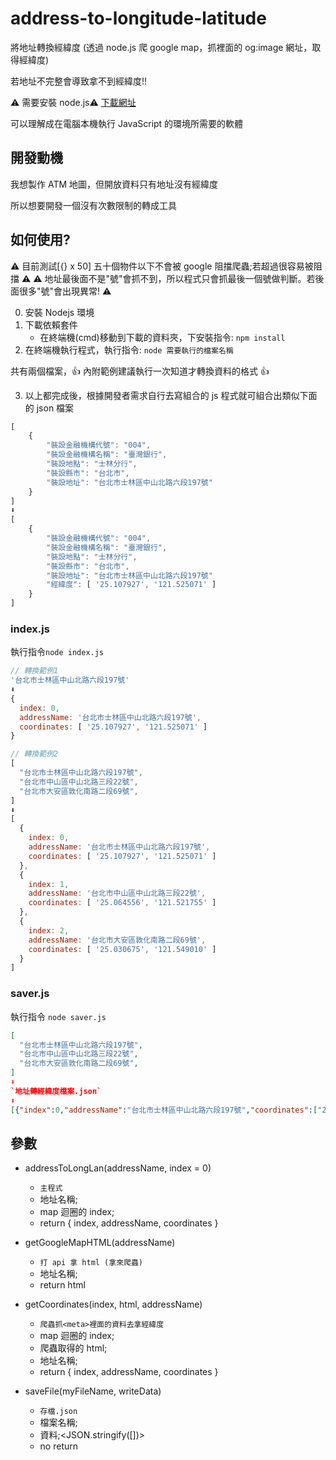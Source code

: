 # address-to-longitude-latitude

將地址轉換經緯度 (透過 node.js 爬 google map，抓<meta>裡面的 og:image 網址，取得經緯度)

若地址不完整會導致拿不到經緯度!!

⚠️ 需要安裝 node.js⚠️ [下載網址](https://nodejs.org/zh-tw/download/)

可以理解成在電腦本機執行 JavaScript 的環境所需要的軟體

## 開發動機

我想製作 ATM 地圖，但開放資料只有地址沒有經緯度

所以想要開發一個沒有次數限制的轉成工具

## 如何使用?

⚠️ 目前測試[{} x 50] 五十個物件以下不會被 google 阻擋爬蟲;若超過很容易被阻擋 ⚠️
⚠️ 地址最後面不是"號"會抓不到，所以程式只會抓最後一個號做判斷。若後面很多"號"會出現異常! ⚠️

0. 安裝 Nodejs 環境
1. 下載依賴套件
   - 在終端機(cmd)移動到下載的資料夾，下安裝指令: `npm install`
2. 在終端機執行程式，執行指令: `node 需要執行的檔案名稱`

共有兩個檔案，👍 內附範例建議執行一次知道才轉換資料的格式 👍

3. 以上都完成後，根據開發者需求自行去寫組合的 js 程式就可組合出類似下面的 json 檔案

```js
[
    {
        "裝設金融機構代號": "004",
        "裝設金融機構名稱": "臺灣銀行",
        "裝設地點": "士林分行",
        "裝設縣市": "台北市",
        "裝設地址": "台北市士林區中山北路六段197號"
    }
]
⬇️
[
    {
        "裝設金融機構代號": "004",
        "裝設金融機構名稱": "臺灣銀行",
        "裝設地點": "士林分行",
        "裝設縣市": "台北市",
        "裝設地址": "台北市士林區中山北路六段197號"
        "經緯度": [ '25.107927', '121.525071' ]
    }
]
```

### index.js

執行指令`node index.js`

```js
// 轉換範例1
'台北市士林區中山北路六段197號'
⬇️
{
  index: 0,
  addressName: '台北市士林區中山北路六段197號',
  coordinates: [ '25.107927', '121.525071' ]
}
```

```js
// 轉換範例2
[
  "台北市士林區中山北路六段197號",
  "台北市中山區中山北路三段22號",
  "台北市大安區敦化南路二段69號",
]
⬇️
[
  {
    index: 0,
    addressName: '台北市士林區中山北路六段197號',
    coordinates: [ '25.107927', '121.525071' ]
  },
  {
    index: 1,
    addressName: '台北市中山區中山北路三段22號',
    coordinates: [ '25.064556', '121.521755' ]
  },
  {
    index: 2,
    addressName: '台北市大安區敦化南路二段69號',
    coordinates: [ '25.030675', '121.549010' ]
  }
]
```

### saver.js

執行指令 `node saver.js`

```json
[
  "台北市士林區中山北路六段197號",
  "台北市中山區中山北路三段22號",
  "台北市大安區敦化南路二段69號",
]
⬇️
`地址轉經緯度檔案.json`
⬇️
[{"index":0,"addressName":"台北市士林區中山北路六段197號","coordinates":["25.107927","121.525071"]},{"index":1,"addressName":"台北市中山區中山北路三段22號","coordinates":["25.064556","121.521755"]},{"index":2,"addressName":"台北市大安區敦化南路二段69號","coordinates":["25.030675","121.549010"]}]

```

## 參數

- addressToLongLan(addressName, index = 0)

  - `主程式`
  - 地址名稱;<string>
  - map 迴圈的 index;<int>
  - return { index, addressName, coordinates }

- getGoogleMapHTML(addressName)

  - `打 api 拿 html (拿來爬蟲)`
  - 地址名稱;<string>
  - return html

- getCoordinates(index, html, addressName)

  - `爬蟲抓<meta>裡面的資料去拿經緯度`
  - map 迴圈的 index;<int>
  - 爬蟲取得的 html;<html>
  - 地址名稱;<string>
  - return { index, addressName, coordinates }

- saveFile(myFileName, writeData)
  - `存檔.json`
  - 檔案名稱;<string>
  - 資料;<JSON.stringify([])>
  - no return
